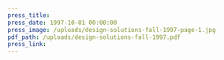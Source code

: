 ```yaml
---
press_title:
press_date: 1997-10-01 00:00:00
press_image: /uploads/design-solutions-fall-1997-page-1.jpg
pdf_path: /uploads/design-solutions-fall-1997.pdf
press_link:
---
```

